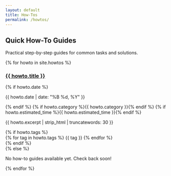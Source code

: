 ```yaml
---
layout: default
title: How-Tos
permalink: /howtos/
---
```


## Quick How-To Guides

Practical step-by-step guides for common tasks and solutions.

<div class="content-grid">
  {% for howto in site.howtos %}
    <article class="content-item">
      <h3><a href="{{ howto.url | relative_url }}">{{ howto.title }}</a></h3>
      {% if howto.date %}<p class="meta">{{ howto.date | date: "%B %d, %Y" }}</p>{% endif %}
      {% if howto.category %}<span class="category">{{ howto.category }}</span>{% endif %}
      {% if howto.estimated_time %}<span class="time">{{ howto.estimated_time }}</span>{% endif %}
      <p>{{ howto.excerpt | strip_html | truncatewords: 30 }}</p>
      {% if howto.tags %}
        <div class="tags">
          {% for tag in howto.tags %}
            <span class="tag">{{ tag }}</span>
          {% endfor %}
        </div>
      {% endif %}
    </article>
  {% else %}
    <p>No how-to guides available yet. Check back soon!</p>
  {% endfor %}
</div>
